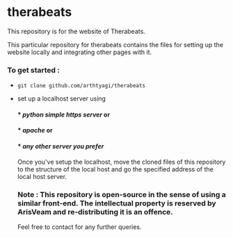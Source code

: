 # therabeats
This repository is for the website of Therabeats.

This particular repository for therabeats contains the files for setting up the website locally and integrating other pages with it.


### To get started :


* `git clone github.com/arthtyagi/therabeats`

* set up a localhost server using 
    #### * _python simple https server_   or 
    #### * _apache_ or
    #### * _any other server you prefer_
    
    Once you've setup the localhost, move the cloned files of this repository to the structure of the local host and go the specified address of the local host server.
    
    
   ### Note : This repository is open-source in the sense of using a similar front-end. The intellectual property is reserved by ArisVeam and re-distributing it is an offence.
   
   Feel free to contact for any further queries.
